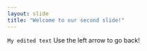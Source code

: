 ```yaml
---
layout: slide
title: "Welcome to our second slide!"
---
```

`My edited text`
Use the left arrow to go back!
